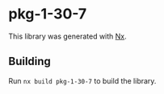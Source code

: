 # pkg-1-30-7

This library was generated with [Nx](https://nx.dev).

## Building

Run `nx build pkg-1-30-7` to build the library.
